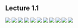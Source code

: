 ## Lecture 1.1

![](https://github.com/csn3rd/Ethics19Spring2020/blob/master/1.1.01%20What%20Do%20Deontologists%20Believe.png)
![](https://github.com/csn3rd/Ethics19Spring2020/blob/master/1.1.02%20Ethical%20Inventory.png)
![](https://github.com/csn3rd/Ethics19Spring2020/blob/master/1.1.03%20Deontology.png)
![](https://github.com/csn3rd/Ethics19Spring2020/blob/master/1.1.04%20Rule%20Deontologies.png)
![](https://github.com/csn3rd/Ethics19Spring2020/blob/master/1.1.05%20The%20Role%20of%20Authorities%20for%20Rules.png)
![](https://github.com/csn3rd/Ethics19Spring2020/blob/master/1.1.06%20Divine%20Command%20Theory.png)
![](https://github.com/csn3rd/Ethics19Spring2020/blob/master/1.1.07%20Authority%20and%20Source%20of%20Rules%201.png)
![](https://github.com/csn3rd/Ethics19Spring2020/blob/master/1.1.08%20Authority%20and%20Source%20of%20Rules%202.png)
![](https://github.com/csn3rd/Ethics19Spring2020/blob/master/1.1.09%20Boundaries%20of%20Rules%2C%20Rights%2C%20and%20Duties.png)
![](https://github.com/csn3rd/Ethics19Spring2020/blob/master/1.1.10%20Simple%20Deontologies.png)
![](https://github.com/csn3rd/Ethics19Spring2020/blob/master/1.1.11%20Rights%20vs%20Duties.png)
